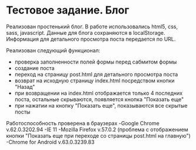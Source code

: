 # Тестовое задание. Блог

Реализован простенький блог. В работе использовались html5, css, sass, javascript. Данные для блога сохраняются в localStorage. Информация для детального просмотра поста передается по URL.

Реализован следующий функционал:
- проверка заполненности полей формы перед сабмитом формы
- создание поста
- переход на страницу post.html для детального просмотра поста
- возврат на исходную страницу index.html посредством кнопки "Назад"
- при возвращении на index.html отображается только 4 последних поста, остальные скрываются, появляется кнопка "Показать еще"
- при нажатии на кнопку "Показать еще", показываются все скрытые посты

Работоспособность проверена в браузерах
-Google Chrome v.62.0.3202.94
-IE 11
-Mozilla Firefox v.57.0.2 (проблема с отображением кнопки "Показать еще при переходе со страницы post.html на главную")
-Chrome for Android v.63.0.3239.83
